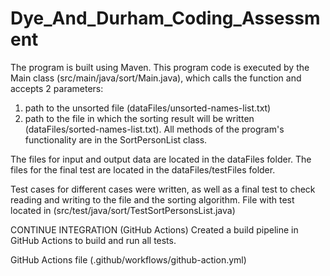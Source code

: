 # Dye_And_Durham_Coding_Assessment

The program is built using Maven. This program code is executed by the Main class (src/main/java/sort/Main.java), which calls the function and accepts 2 parameters:

1. path to the unsorted file (dataFiles/unsorted-names-list.txt)
2. path to the file in which the sorting result will be written (dataFiles/sorted-names-list.txt).
All methods of the program's functionality are in the SortPersonList class.

The files for input and output data are located in the dataFiles folder. The files for the final test are located in the dataFiles/testFiles folder.

Test cases for different cases were written, as well as a final test to check reading and writing to the file and the sorting algorithm. File with test located in (src/test/java/sort/TestSortPersonsList.java)

CONTINUE INTEGRATION (GitHub Actions) Created a build pipeline in GitHub Actions to build and run all tests.

GitHub Actions file (.github/workflows/github-action.yml)